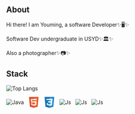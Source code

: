 ## About
Hi there! I am Youming, a software Developer✨🖥✨ 

Software Dev undergraduate in USYD✨🏛✨ 

Also a photographer✨📷✨

<!-- # Leetcode
![Leetcode](https://leetcard.jacoblin.cool/youming16?theme=light&font=Monda) -->

## Stack
![Top Langs](https://github-readme-stats.vercel.app/api/top-langs/?username=youming16&hide=TeX&layout=compact)
<br>
<div>
  <img align="center" alt="Java" height="30" width="30" src="https://cdn-icons-png.flaticon.com/512/5968/5968282.png">
  &nbsp;
  <img align="center" alt="HTML"width="30" src="https://raw.githubusercontent.com/devicons/devicon/master/icons/html5/html5-original.svg">
  &nbsp;
  <img align="center" alt="CSS" height="30" width="30" src="https://raw.githubusercontent.com/devicons/devicon/master/icons/css3/css3-original.svg">
  &nbsp;
  <img align="center" alt="Js" width="30" src="https://cdn-icons-png.flaticon.com/512/5968/5968292.png">
  &nbsp;
  <img align="center" alt="Js" width="30" src="https://cdn-icons-png.flaticon.com/512/5968/5968350.png">
  &nbsp; 
  <img align="center" alt="Js" width="30" src="https://cdn-icons-png.flaticon.com/512/875/875209.png">
  
</div>

